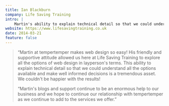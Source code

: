 ```yaml
---
title: Ian Blackburn
company: Life Saving Training
intro: |
    Martin's ability to explain technical detail so that we could understand all the options available and make well informed decisions is a tremendous asset. We couldn't be happier with the results!
website: https://www.lifesavingtraining.co.uk
date: 2014-03-21
feature: false
---
```


> “Martin at tempertemper makes web design so easy! His friendly and supportive attitude allowed us here at Life Saving Training to explore all the options of web design in layperson's terms. This ability to explain technical detail so that we could understand all the options available and make well informed decisions is a tremendous asset. We couldn't be happier with the results!
>
> “Martin's blogs and support continue to be an enormous help to our business and we hope to continue our relationship with tempertemper as we continue to add to the services we offer.”
